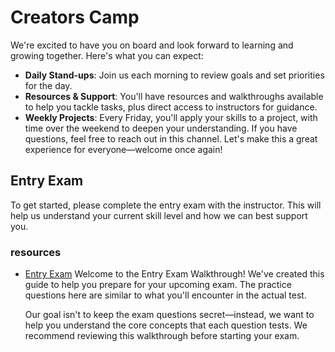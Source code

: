 # Creators Camp

We're excited to have you on board and look forward to learning and growing together. Here's what you can expect:
* **Daily Stand-ups**: Join us each morning to review goals and set priorities for the day.
* **Resources & Support**: You'll have resources and walkthroughs available to help you tackle tasks, plus direct access to instructors for guidance.
* **Weekly Projects**: Every Friday, you'll apply your skills to a project, with time over the weekend to deepen your understanding.
If you have questions, feel free to reach out in this channel. Let's make this a great experience for everyone—welcome once again!

## Entry Exam
To get started, please complete the entry exam with the instructor. This will help us understand your current skill level and how we can best support you.
  ### resources
  - [Entry Exam](https://www.google.com)
    Welcome to the Entry Exam Walkthrough! We've created this guide to help you prepare for your upcoming exam. The practice questions here are similar to what you'll encounter in the actual test.

    Our goal isn't to keep the exam questions secret—instead, we want to help you understand the core concepts that each question tests. We recommend reviewing this walkthrough before starting your exam.

<!-- ## Daily Stand-ups
We'll meet each morning to review goals and set priorities for the day. This is a great opportunity to ask questions, get feedback, and connect with your peers.

## Resources & Support
You'll have access to resources and walkthroughs to help you tackle tasks. Instructors will be available to provide guidance and answer questions.

## Weekly Projects
Every Friday, you'll apply your skills to a project. This is a chance to practice what you've learned and deepen your understanding. You'll have time over the weekend to work on the project and ask questions. -->